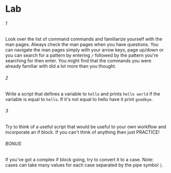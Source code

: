 # Lab

###### 1 <a id="1"></a>

Look over the list of command commands and familiarize yourself with the man pages. Always check the man pages when you have questions. You can navigate the man pages simply with your arrow keys, page up/down or you can search for a pattern by entering `/` followed by the pattern you're searching for then enter. You might find that the commands you were already familiar with did a lot more than you thought.

###### 2 <a id="2"></a>

Write a script that defines a variable to `hello` and prints `hello world` if the variable is equal to `hello`. If it's not equal to hello have it print `goodbye`.

###### 3 <a id="3"></a>

Try to think of a useful script that would be useful to your own workflow and incorporate an if block. If you can't think of anything then just PRACTICE!

###### BONUS <a id="bonus"></a>

If you've got a complex if block going, try to convert it to a case. Note: cases can take many values for each case separated by the pipe symbol `|`.

